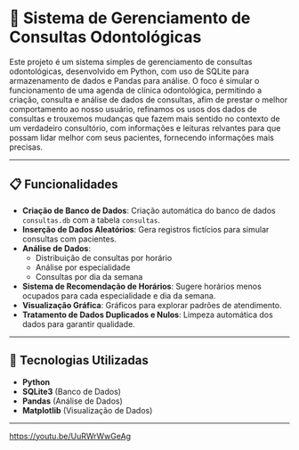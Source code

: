 # 📅 Sistema de Gerenciamento de Consultas Odontológicas

Este projeto é um sistema simples de gerenciamento de consultas odontológicas, desenvolvido em Python, com uso de SQLite para armazenamento de dados e Pandas para análise. O foco é simular o funcionamento de uma agenda de clínica odontológica, permitindo a criação, consulta e análise de dados de consultas, afim de prestar o melhor comportamento ao nosso usuário, refinamos os usos dos dados de consultas e trouxemos mudanças que fazem mais sentido no contexto de um verdadeiro consultório, com informações e leituras relvantes para que possam lidar melhor com seus pacientes, fornecendo informações mais precisas.


---

## 📋 Funcionalidades

- **Criação de Banco de Dados**: Criação automática do banco de dados `consultas.db` com a tabela `consultas`.
- **Inserção de Dados Aleatórios**: Gera registros fictícios para simular consultas com pacientes.
- **Análise de Dados**:
  - Distribuição de consultas por horário
  - Análise por especialidade
  - Consultas por dia da semana
- **Sistema de Recomendação de Horários**: Sugere horários menos ocupados para cada especialidade e dia da semana.
- **Visualização Gráfica**: Gráficos para explorar padrões de atendimento.
- **Tratamento de Dados Duplicados e Nulos**: Limpeza automática dos dados para garantir qualidade.

---

## 🚀 Tecnologias Utilizadas

- **Python** 
- **SQLite3** (Banco de Dados)
- **Pandas** (Análise de Dados)
- **Matplotlib** (Visualização de Dados)

---


https://youtu.be/UuRWrWwGeAg
